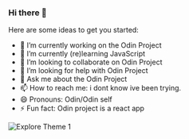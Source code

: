 ### Hi there 👋


Here are some ideas to get you started:

- 🔭 I’m currently working on the Odin Project
- 🌱 I’m currently (re)learning JavaScript 
- 👯 I’m looking to collaborate on Odin Project
- 🤔 I’m looking for help with Odin Project
- 💬 Ask me about the Odin Project
- 📫 How to reach me: i dont know ive been trying.
- 😄 Pronouns: Odin/Odin self
- ⚡ Fun fact: Odin project is a react app


![Explore Theme 1](https://www.theodinproject.com/assets/about_page/odin-mascot-09612759a92b4a900c836a951e0b7becb7ceac47a5e2bf2225c13732cb99aa09.svg)
